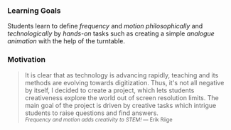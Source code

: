 ### Learning Goals

Students learn to define <var style="color: var(--blue)">frequency</var> and <var style="color: var(--blue)">motion</var> <var style="color: var(--gray)">philosophically</var> and <var style="color: var(--gray)">technologically</var> by <var style="color: var(--gray)">hands-on</var> tasks such as creating a simple <var style="color: var(--blue)">analogue animation </var> with the help of the turntable. 

### Motivation

>It is clear that as technology is advancing rapidly, teaching and its methods are evolving towards digitization. Thus, it's not all negative by itself, I decided to create a project, which lets students creativeness explore the world out of screen resolution limits. The main goal of the project is driven by creative tasks which intrigue students to raise questions and find answers. <br>
<small>*Frequency and motion adds creativity to STEM!*
&mdash; Erik Riige</small>
